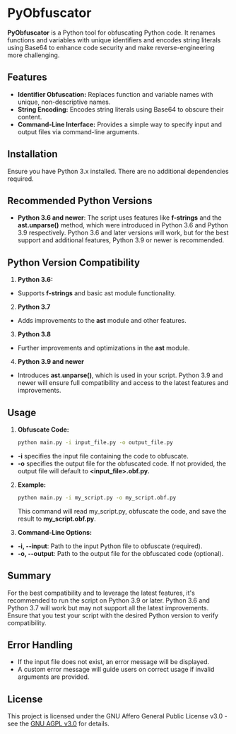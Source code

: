 # PyObfuscator

**PyObfuscator** is a Python tool for obfuscating Python code. It renames functions and variables with unique identifiers and encodes string literals using Base64 to enhance code security and make reverse-engineering more challenging.

## Features

- **Identifier Obfuscation:** Replaces function and variable names with unique, non-descriptive names.
- **String Encoding:** Encodes string literals using Base64 to obscure their content.
- **Command-Line Interface:** Provides a simple way to specify input and output files via command-line arguments.

## Installation

Ensure you have Python 3.x installed. There are no additional dependencies required.

## Recommended Python Versions

- **Python 3.6 and newer**: The script uses features like **f-strings** and the **ast.unparse()** method, which were introduced in Python 3.6 and Python 3.9 respectively. Python 3.6 and later versions will work, but for the best support and additional features, Python 3.9 or newer is recommended.

## Python Version Compatibility

1. **Python 3.6:**

- Supports **f-strings** and basic ast module functionality.

2. **Python 3.7**

- Adds improvements to the **ast** module and other features.

3. **Python 3.8**

- Further improvements and optimizations in the **ast** module.

4. **Python 3.9 and newer**

- Introduces **ast.unparse()**, which is used in your script. Python 3.9 and newer will ensure full compatibility and access to the latest features and improvements.

## Usage

1. **Obfuscate Code:**

   ```bash
   python main.py -i input_file.py -o output_file.py
   ```

- **-i** specifies the input file containing the code to obfuscate.
- **-o** specifies the output file for the obfuscated code. If not provided, the output file will default to **<input_file>.obf.py.**

2. **Example:**
   ```bash
   python main.py -i my_script.py -o my_script.obf.py
   ```
   This command will read my_script.py, obfuscate the code, and save the result to **my_script.obf.py**.

3. **Command-Line Options:**

- **-i, --input**: Path to the input Python file to obfuscate (required).
- **-o, --output**: Path to the output file for the obfuscated code (optional).

## Summary

For the best compatibility and to leverage the latest features, it's recommended to run the script on Python 3.9 or later. Python 3.6 and Python 3.7 will work but may not support all the latest improvements. Ensure that you test your script with the desired Python version to verify compatibility.

## Error Handling

- If the input file does not exist, an error message will be displayed.
- A custom error message will guide users on correct usage if invalid arguments are provided.

## License

This project is licensed under the GNU Affero General Public License v3.0 - see the [GNU AGPL v3.0](https://www.gnu.org/licenses/agpl-3.0.html) for details.






